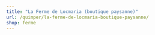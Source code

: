 ```yaml
---
title: "La Ferme de Locmaria (boutique paysanne)"
url: /quimper/la-ferme-de-locmaria-boutique-paysanne/
shop: ferme
---
```

